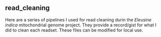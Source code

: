## read_cleaning

Here are a series of pipelines I used for read cleaning durin the *Eleusine indica* mitochondrial genome project.
They provide a record/gist for what I did to clean each readset. These files can be modified for local use.

